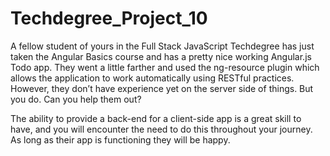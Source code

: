 # Techdegree_Project_10

A fellow student of yours in the Full Stack JavaScript Techdegree has just taken the Angular Basics course and has a pretty nice working Angular.js Todo app. They went a little farther and used the ng-resource plugin which allows the application to work automatically using RESTful practices. However, they don’t have experience yet on the server side of things. But you do. Can you help them out?

The ability to provide a back-end for a client-side app is a great skill to have, and you will encounter the need to do this throughout your journey. As long as their app is functioning they will be happy.
